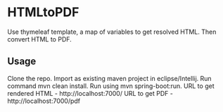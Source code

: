 # HTMLtoPDF
Use thymeleaf template, a map of variables to get resolved HTML. Then convert HTML to PDF.

## Usage
Clone the repo.
Import as existing maven project in eclipse/Intellij.
Run command mvn clean install.
Run using mvn spring-boot:run.
URL to get rendered HTML - http://localhost:7000/
URL to get PDF - http://localhost:7000/pdf
